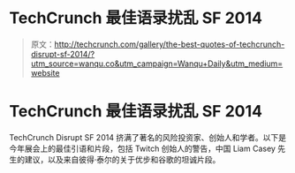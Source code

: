 # TechCrunch 最佳语录扰乱 SF 2014

> 原文：<http://techcrunch.com/gallery/the-best-quotes-of-techcrunch-disrupt-sf-2014/?utm_source=wanqu.co&utm_campaign=Wanqu+Daily&utm_medium=website>



# TechCrunch 最佳语录扰乱 SF 2014



TechCrunch Disrupt SF 2014 挤满了著名的风险投资家、创始人和学者。以下是今年展会上的最佳引语和片段，包括 Twitch 创始人的警告，中国 Liam Casey 先生的建议，以及来自彼得·泰尔的关于优步和谷歌的坦诚片段。